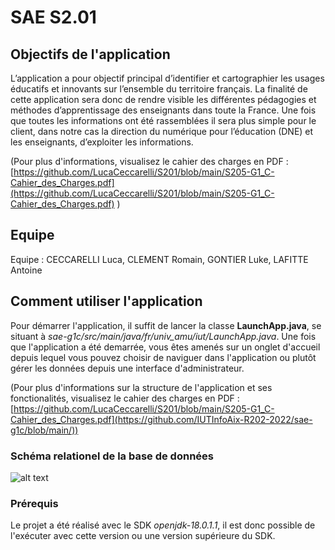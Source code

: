 # SAE S2.01
## Objectifs de l'application
L’application a pour objectif principal d’identifier et cartographier les usages éducatifs et 
innovants sur l’ensemble du territoire français.
La finalité de cette application sera donc de rendre visible les différentes pédagogies et 
méthodes d’apprentissage des enseignants dans toute la France. Une fois que toutes les 
informations ont été rassemblées il sera plus simple pour le client, dans notre cas la direction du 
numérique pour l’éducation (DNE) et les enseignants, d’exploiter les informations.

(Pour plus d'informations, visualisez le cahier des charges en PDF : [https://github.com/LucaCeccarelli/S201/blob/main/S205-G1_C-Cahier_des_Charges.pdf](https://github.com/LucaCeccarelli/S201/blob/main/S205-G1_C-Cahier_des_Charges.pdf) )

## Equipe
Equipe : CECCARELLI Luca, CLEMENT Romain, GONTIER Luke, LAFITTE Antoine

## Comment utiliser l'application
Pour démarrer l'application, il suffit de lancer la classe **LaunchApp.java**, se situant à *sae-g1c/src/main/java/fr/univ_amu/iut/LaunchApp.java*.
Une fois que l'application a été demarrée, vous êtes amenés sur un onglet d'accueil depuis lequel vous pouvez choisir de naviguer dans l'application ou plutôt gérer les données depuis une interface d'administrateur.

(Pour plus d'informations sur la structure de l'application et ses fonctionalités, visualisez le cahier des charges en PDF : [https://github.com/LucaCeccarelli/S201/blob/main/S205-G1_C-Cahier_des_Charges.pdf](https://github.com/IUTInfoAix-R202-2022/sae-g1c/blob/main/))

### Schéma relationel de la base de données
![alt text](https://github.com/LucaCeccarelli/S201/blob/main/schema_relationel_BD.png)

### Prérequis
Le projet a été réalisé avec le SDK *openjdk-18.0.1.1*, il est donc possible de l'exécuter avec cette version ou une version supérieure du SDK.
